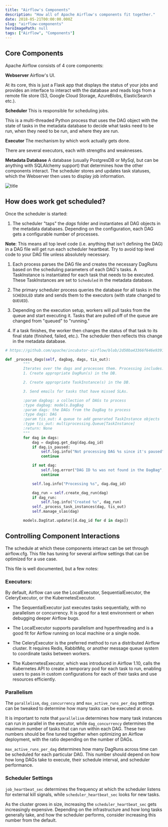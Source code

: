 ```yaml
---
title: "Airflow's Components"
description: "How all of Apache Airflow's components fit together."
date: 2018-05-21T00:00:00.000Z
slug: "airflow-components"
heroImagePath: null
tags: ["Airflow", "Components"]
---
```


## Core Components

Apache Airflow consists of 4 core components:

**Webserver** Airflow's UI.

At its core, this is just a Flask app that displays the status of your jobs and provides an interface to interact with the database and reads logs from a remote file store (S3, Google Cloud Storage, AzureBlobs, ElasticSearch etc.).

**Scheduler** This is responsible for scheduling jobs.

This is a multi-threaded Python process that uses the DAG object with the state of tasks in the metadata database to decide what tasks need to be run, when they need to be run, and where they are run.

**Executor** The mechanism by which work actually gets done.

There are several executors, each with strengths and weaknesses.

**Metadata Database** A database (usually PostgresDB or MySql, but can be anything with SQLAlchemy support) that determines how the other components interact. The scheduler stores and updates task statuses, which the Webserver then uses to display job information.

![title](https://assets2.astronomer.io/main/guides/airflow_component_relationship_fixed.png)

## How does work get scheduled?

Once the scheduler is started:

1. The scheduler "taps" the _dags_ folder and instantiates all DAG objects in the metadata databases. Depending on the configuration, each DAG gets a configurable number of processes.

  **Note**: This means all top level code (i.e. anything that isn't defining the DAG) in a DAG file will get run each scheduler heartbeat. Try to avoid top level code to your DAG file unless absolutely necessary.

1. Each process parses the DAG file and creates the necessary DagRuns based on the scheduling parameters of each DAG's tasks. A TaskInstance is instantiated for each task that needs to be executed. These TaskInstances are set to `Scheduled` in the metadata database.

1. The primary scheduler process queries the database for all tasks in the `SCHEDULED` state and sends them to the executors (with state changed to `QUEUED`).

1. Depending on the execution setup, workers will pull tasks from the queue and start executing it. Tasks that are pulled off of the queue are changed from "queued" to "running."

1. If a task finishes, the worker then changes the status of that task to its final state (finished, failed, etc.). The scheduler then reflects this change in the metadata database.

```python
# https://github.com/apache/incubator-airflow/blob/2d50ba43366f646e9391a981083623caa12e8967/airflow/jobs.py#L1386

def _process_dags(self, dagbag, dags, tis_out):
        """
        Iterates over the dags and processes them. Processing includes:
        1. Create appropriate DagRun(s) in the DB.

        2. Create appropriate TaskInstance(s) in the DB.

        3. Send emails for tasks that have missed SLAs.

        :param dagbag: a collection of DAGs to process
        :type dagbag: models.DagBag
        :param dags: the DAGs from the DagBag to process
        :type dags: DAG
        :param tis_out: A queue to add generated TaskInstance objects
        :type tis_out: multiprocessing.Queue[TaskInstance]
        :return: None
        """
        for dag in dags:
            dag = dagbag.get_dag(dag.dag_id)
            if dag.is_paused:
                self.log.info("Not processing DAG %s since it's paused", dag.dag_id)
                continue

            if not dag:
                self.log.error("DAG ID %s was not found in the DagBag", dag.dag_id)
                continue

            self.log.info("Processing %s", dag.dag_id)

            dag_run = self.create_dag_run(dag)
            if dag_run:
                self.log.info("Created %s", dag_run)
            self._process_task_instances(dag, tis_out)
            self.manage_slas(dag)

        models.DagStat.update([d.dag_id for d in dags])
```

## Controlling Component Interactions

The schedule at which these components interact can be set through airflow.cfg. This file has tuning for several airflow settings that can be optimized for a use case.

This file is well documented, but a few notes:

### Executors:

By default, Airflow can use the LocalExecutor, SequentialExecutor, the CeleryExecutor, or the KubernetesExecutor.

- The SequentialExecutor just executes tasks sequentially, with no parallelism or concurrency. It is good for a test environment or when debugging deeper Airflow bugs.

- The LocalExecutor supports parallelism and hyperthreading and is a good fit for Airflow running on local machine or a single node.

- The CeleryExecutor is the preferred method to run a distributed Airflow cluster. It requires Redis, RabbitMq, or another message queue system to coordinate tasks between workers.

- The KubernetesExecutor, which was introduced in Airflow 1.10, calls the Kubernetes API to create a temporary pod for each task to run, enabling users to pass in custom configurations for each of their tasks and use resources efficiently.

### Parallelism

The `parallelism`, `dag_concurrency` and `max_active_runs_per_dag` settings can be tweaked to determine how many tasks can be executed at once.

It is important to note that `parallelism` determines how many task instances can run in parallel in the executor, while `dag_concurrency` determines the maximum number of tasks that can run within each DAG. These two numbers should be fine tuned together when optimizing an Airflow deployment, with the ratio depending on the number of DAGs.

`max_active_runs_per_dag` determines how many DagRuns across time can be scheduled for each particular DAG. This number should depend on how how long DAGs take to execute, their schedule interval, and scheduler performance.

### Scheduler Settings

`job_heartbeat_sec` determines the frequency at which the scheduler listens for external kill signals,  while `scheduler_heartbeat_sec` looks for new tasks.

As the cluster grows in size, increasing the `scheduler_heartbeat_sec` gets increasingly expensive. Depending on the infrastructure and how long tasks generally take, and how the scheduler performs, consider increasing this number from the default.
